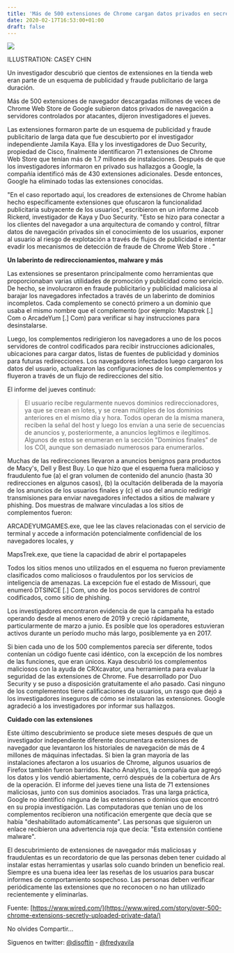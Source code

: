 ```yaml
---
title: 'Más de 500 extensiones de Chrome cargan datos privados en secreto'
date: 2020-02-17T16:53:00+01:00
draft: false
---
```


[![](https://1.bp.blogspot.com/-unmBF8TOWF4/Xkq2QtxjXUI/AAAAAAAALz0/D9qtHm47mg8E7aJzwO17xS5Tl1On4BtQwCLcBGAsYHQ/s640/security-top_art-chrome%25252520extensions%25252520private%25252520data-905814964.jpg)](https://1.bp.blogspot.com/-unmBF8TOWF4/Xkq2QtxjXUI/AAAAAAAALz0/D9qtHm47mg8E7aJzwO17xS5Tl1On4BtQwCLcBGAsYHQ/s1600/security-top_art-chrome%25252520extensions%25252520private%25252520data-905814964.jpg)

ILLUSTRATION: CASEY CHIN

  

Un investigador descubrió que cientos de extensiones en la tienda web eran parte de un esquema de publicidad y fraude publicitario de larga duración.

  

Más de 500 extensiones de navegador descargadas millones de veces de Chrome Web Store de Google subieron datos privados de navegación a servidores controlados por atacantes, dijeron investigadores el jueves.

  

Las extensiones formaron parte de un esquema de publicidad y fraude publicitario de larga data que fue descubierto por el investigador independiente Jamila Kaya. Ella y los investigadores de Duo Security, propiedad de Cisco, finalmente identificaron 71 extensiones de Chrome Web Store que tenían más de 1.7 millones de instalaciones. Después de que los investigadores informaron en privado sus hallazgos a Google, la compañía identificó más de 430 extensiones adicionales. Desde entonces, Google ha eliminado todas las extensiones conocidas.

  

"En el caso reportado aquí, los creadores de extensiones de Chrome habían hecho específicamente extensiones que ofuscaron la funcionalidad publicitaria subyacente de los usuarios", escribieron en un informe Jacob Rickerd, investigador de Kaya y Duo Security. "Esto se hizo para conectar a los clientes del navegador a una arquitectura de comando y control, filtrar datos de navegación privados sin el conocimiento de los usuarios, exponer al usuario al riesgo de explotación a través de flujos de publicidad e intentar evadir los mecanismos de detección de fraude de Chrome Web Store . "

  

**Un laberinto de redireccionamientos, malware y más**

  

Las extensiones se presentaron principalmente como herramientas que proporcionaban varias utilidades de promoción y publicidad como servicio. De hecho, se involucraron en fraude publicitario y publicidad maliciosa al barajar los navegadores infectados a través de un laberinto de dominios incompletos. Cada complemento se conectó primero a un dominio que usaba el mismo nombre que el complemento (por ejemplo: Mapstrek \[.\] Com o ArcadeYum \[.\] Com) para verificar si hay instrucciones para desinstalarse.

  

Luego, los complementos redirigieron los navegadores a uno de los pocos servidores de control codificados para recibir instrucciones adicionales, ubicaciones para cargar datos, listas de fuentes de publicidad y dominios para futuras redirecciones. Los navegadores infectados luego cargaron los datos del usuario, actualizaron las configuraciones de los complementos y fluyeron a través de un flujo de redirecciones del sitio.

  

El informe del jueves continuó:

  

> El usuario recibe regularmente nuevos dominios redireccionadores, ya que se crean en lotes, y se crean múltiples de los dominios anteriores en el mismo día y hora. Todos operan de la misma manera, reciben la señal del host y luego los envían a una serie de secuencias de anuncios y, posteriormente, a anuncios legítimos e ilegítimos. Algunos de estos se enumeran en la sección "Dominios finales" de los COI, aunque son demasiado numerosos para enumerarlos.

  

Muchas de las redirecciones llevaron a anuncios benignos para productos de Macy's, Dell y Best Buy. Lo que hizo que el esquema fuera malicioso y fraudulento fue (a) el gran volumen de contenido del anuncio (hasta 30 redirecciones en algunos casos), (b) la ocultación deliberada de la mayoría de los anuncios de los usuarios finales y (c) el uso del anuncio redirigir transmisiones para enviar navegadores infectados a sitios de malware y phishing. Dos muestras de malware vinculadas a los sitios de complementos fueron:

  

ARCADEYUMGAMES.exe, que lee las claves relacionadas con el servicio de terminal y accede a información potencialmente confidencial de los navegadores locales, y

MapsTrek.exe, que tiene la capacidad de abrir el portapapeles

Todos los sitios menos uno utilizados en el esquema no fueron previamente clasificados como maliciosos o fraudulentos por los servicios de inteligencia de amenazas. La excepción fue el estado de Missouri, que enumeró DTSINCE \[.\] Com, uno de los pocos servidores de control codificados, como sitio de phishing.

  

Los investigadores encontraron evidencia de que la campaña ha estado operando desde al menos enero de 2019 y creció rápidamente, particularmente de marzo a junio. Es posible que los operadores estuvieran activos durante un período mucho más largo, posiblemente ya en 2017.

  

Si bien cada uno de los 500 complementos parecía ser diferente, todos contenían un código fuente casi idéntico, con la excepción de los nombres de las funciones, que eran únicos. Kaya descubrió los complementos maliciosos con la ayuda de CRXcavator, una herramienta para evaluar la seguridad de las extensiones de Chrome. Fue desarrollado por Duo Security y se puso a disposición gratuitamente el año pasado. Casi ninguno de los complementos tiene calificaciones de usuarios, un rasgo que dejó a los investigadores inseguros de cómo se instalaron las extensiones. Google agradeció a los investigadores por informar sus hallazgos.

  

**Cuidado con las extensiones**

  

Este último descubrimiento se produce siete meses después de que un investigador independiente diferente documentara extensiones de navegador que levantaron los historiales de navegación de más de 4 millones de máquinas infectadas. Si bien la gran mayoría de las instalaciones afectaron a los usuarios de Chrome, algunos usuarios de Firefox también fueron barridos. Nacho Analytics, la compañía que agregó los datos y los vendió abiertamente, cerró después de la cobertura de Ars de la operación. El informe del jueves tiene una lista de 71 extensiones maliciosas, junto con sus dominios asociados. Tras una larga práctica, Google no identificó ninguna de las extensiones o dominios que encontró en su propia investigación. Las computadoras que tenían uno de los complementos recibieron una notificación emergente que decía que se había "deshabilitado automáticamente". Las personas que siguieron un enlace recibieron una advertencia roja que decía: "Esta extensión contiene malware".

  

El descubrimiento de extensiones de navegador más maliciosas y fraudulentas es un recordatorio de que las personas deben tener cuidado al instalar estas herramientas y usarlas solo cuando brinden un beneficio real. Siempre es una buena idea leer las reseñas de los usuarios para buscar informes de comportamiento sospechoso. Las personas deben verificar periódicamente las extensiones que no reconocen o no han utilizado recientemente y eliminarlas.

  
  

Fuente: [https://www.wired.com/](https://www.wired.com/story/over-500-chrome-extensions-secretly-uploaded-private-data/)

No olvides Compartir... 

  
  

Siguenos en twitter: [@disoftin](http://twitter.com/disoftin) - [@fredyavila](http://twitter.com/fredyavila)